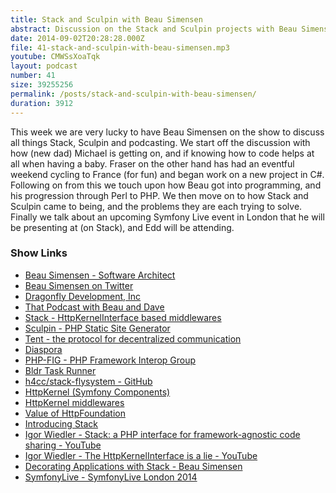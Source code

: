 ```yaml
---
title: Stack and Sculpin with Beau Simensen
abstract: Discussion on the Stack and Sculpin projects with Beau Simensen
date: 2014-09-02T20:28:28.000Z
file: 41-stack-and-sculpin-with-beau-simensen.mp3
youtube: CMWSsXoaTqk
layout: podcast
number: 41
size: 39255256
permalink: /posts/stack-and-sculpin-with-beau-simensen/
duration: 3912
---
```


This week we are very lucky to have Beau Simensen on the show to discuss all things Stack, Sculpin and podcasting.
We start off the discussion with how (new dad) Michael is getting on, and if knowing how to code helps at all when having a baby.
Fraser on the other hand has had an eventful weekend cycling to France (for fun) and began work on a new project in C#.
Following on from this we touch upon how Beau got into programming, and his progression through Perl to PHP.
We then move on to how Stack and Sculpin came to being, and the problems they are each trying to solve.
Finally we talk about an upcoming Symfony Live event in London that he will be presenting at (on Stack), and Edd will be attending.

### Show Links

- [Beau Simensen - Software Architect](https://beau.io/)
- [Beau Simensen on Twitter](https://twitter.com/beausimensen)
- [Dragonfly Development, Inc](http://dflydev.com/)
- [That Podcast with Beau and Dave](http://thatpodcast.io/)
- [Stack - HttpKernelInterface based middlewares](http://stackphp.com/)
- [Sculpin - PHP Static Site Generator](https://sculpin.io/)
- [Tent - the protocol for decentralized communication](https://github.com/tent)
- [Diaspora](https://www.joindiaspora.com/)
- [PHP-FIG - PHP Framework Interop Group](http://www.php-fig.org/)
- [Bldr Task Runner](http://bldr.io/)
- [h4cc/stack-flysystem - GitHub](https://github.com/h4cc/stack-flysystem)
- [HttpKernel (Symfony Components)](http://symfony.com/components/HttpKernel)
- [HttpKernel middlewares](https://igor.io/2013/02/02/http-kernel-middlewares.html)
- [Value of HttpFoundation](https://igor.io/2013/02/03/http-foundation-value.html)
- [Introducing Stack](https://igor.io/2013/05/23/introducing-stack.html)
- [Igor Wiedler - Stack: a PHP interface for framework-agnostic code sharing - YouTube](https://www.youtube.com/watch?v=s9CC8dKsK3s)
- [Igor Wiedler - The HttpKernelInterface is a lie - YouTube](https://www.youtube.com/watch?v=QY8mL6WARIE)
- [Decorating Applications with Stack - Beau Simensen](https://beau.io/talks/2014/09/26/decorating-applications-with-stack-symfony-love-london-2014/)
- [SymfonyLive - SymfonyLive London 2014](http://london2014.live.symfony.com/)
